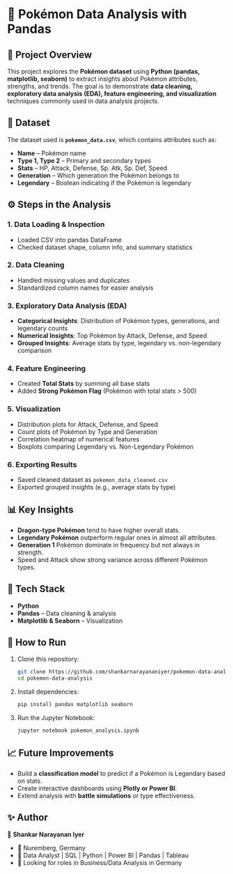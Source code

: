 # 🐉 Pokémon Data Analysis with Pandas

## 📌 Project Overview

This project explores the **Pokémon dataset** using **Python (pandas, matplotlib, seaborn)** to extract insights about Pokémon attributes, strengths, and trends. The goal is to demonstrate **data cleaning, exploratory data analysis (EDA), feature engineering, and visualization** techniques commonly used in data analysis projects.

## 📂 Dataset

The dataset used is **`pokemon_data.csv`**, which contains attributes such as:

* **Name** – Pokémon name
* **Type 1, Type 2** – Primary and secondary types
* **Stats** – HP, Attack, Defense, Sp. Atk, Sp. Def, Speed
* **Generation** – Which generation the Pokémon belongs to
* **Legendary** – Boolean indicating if the Pokémon is legendary


## ⚙️ Steps in the Analysis

### 1. Data Loading & Inspection

* Loaded CSV into pandas DataFrame
* Checked dataset shape, column info, and summary statistics

### 2. Data Cleaning

* Handled missing values and duplicates
* Standardized column names for easier analysis

### 3. Exploratory Data Analysis (EDA)

* **Categorical Insights**: Distribution of Pokémon types, generations, and legendary counts
* **Numerical Insights**: Top Pokémon by Attack, Defense, and Speed
* **Grouped Insights**: Average stats by type, legendary vs. non-legendary comparison

### 4. Feature Engineering

* Created **Total Stats** by summing all base stats
* Added **Strong Pokémon Flag** (Pokémon with total stats > 500)

### 5. Visualization

* Distribution plots for Attack, Defense, and Speed
* Count plots of Pokémon by Type and Generation
* Correlation heatmap of numerical features
* Boxplots comparing Legendary vs. Non-Legendary Pokémon

### 6. Exporting Results

* Saved cleaned dataset as `pokemon_data_cleaned.csv`
* Exported grouped insights (e.g., average stats by type)


## 📊 Key Insights

* **Dragon-type Pokémon** tend to have higher overall stats.
* **Legendary Pokémon** outperform regular ones in almost all attributes.
* **Generation 1** Pokémon dominate in frequency but not always in strength.
* Speed and Attack show strong variance across different Pokémon types.


## 🚀 Tech Stack

* **Python**
* **Pandas** – Data cleaning & analysis
* **Matplotlib & Seaborn** – Visualization


## 📌 How to Run

1. Clone this repository:

   ```bash
   git clone https://github.com/shankarnarayananiyer/pokemon-data-analysis.git
   cd pokemon-data-analysis
   ```
2. Install dependencies:

   ```bash
   pip install pandas matplotlib seaborn
   ```
3. Run the Jupyter Notebook:

   ```bash
   jupyter notebook pokemon_analysis.ipynb
   ```



## 📈 Future Improvements

* Build a **classification model** to predict if a Pokémon is Legendary based on stats.
* Create interactive dashboards using **Plotly or Power BI**.
* Extend analysis with **battle simulations** or type effectiveness.



## ✨ Author

👤 **Shankar Narayanan Iyer**

* 📍 Nuremberg, Germany
* 🎯 Data Analyst | SQL | Python | Power BI | Pandas | Tableau
* 💼 Looking for roles in Business/Data Analysis in Germany

